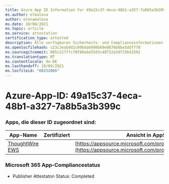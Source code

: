 ```yaml
---
title: Azure App ID Information for 49a15c37-4eca-48b1-a327-7a8b5a3b399c
ms.author: elmalova
author: elenamalova
ms.date: 10/08/2021
ms.topic: article
ms.service: attestation
certification_type: attested
description: Alle verfügbaren Sicherheits- und Complianceinformationen für 49a15c37-4eca-48b1-a327-7a8b5a3b399c.
ms.openlocfilehash: c23c3eab9d2c09bda6998b69e0876b0be5ddf778
ms.sourcegitcommit: 085c227ffcf8f88e6e55d3c40752a3df25642592
ms.translationtype: MT
ms.contentlocale: de-DE
ms.lasthandoff: 10/09/2021
ms.locfileid: "60252066"
---
```

# <a name="azure-app-id-49a15c37-4eca-48b1-a327-7a8b5a3b399c"></a>Azure-App-ID: 49a15c37-4eca-48b1-a327-7a8b5a3b399c


### <a name="apps-associated-with-this-id"></a>Apps, die dieser ID zugeordnet sind:
| **App-Name** | **Zertifiziert** | **Ansicht in AppSource** |
|--------------|---------------|-----------------------|
| [ThoughtWire EWS](https://docs.microsoft.com/microsoft-365-app-certification/forward/WA200003239) |  | [https://appsource.microsoft.com/product/office/WA200003239](https://appsource.microsoft.com/product/office/WA200003239) |

### <a name="microsoft-365-app-compliance-status"></a>Microsoft 365 App-Compliancestatus
- Publisher Attestaton Status: Completed
